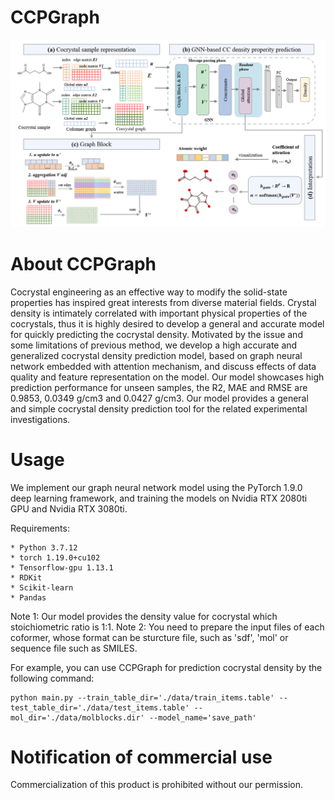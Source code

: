 # CCPGraph
![image](https://github.com/Xiao-Gua00/CCPGraph/blob/main/img/scheme.png)

# About CCPGraph
Cocrystal engineering as an effective way to modify the solid-state properties has inspired great interests from diverse material fields. Crystal density is intimately correlated with important physical properties of the cocrystals, thus it is highly desired to develop a general and accurate model for quickly predicting the cocrystal density. Motivated by the issue and some limitations of previous method, we develop a high accurate and generalized cocrystal density prediction model, based on graph neural network embedded with attention mechanism, and discuss effects of data quality and feature representation on the model. Our model showcases high prediction performance for unseen samples, the R2, MAE and RMSE are 0.9853, 0.0349 g/cm3 and 0.0427 g/cm3. Our model provides a general and simple cocrystal density prediction tool for the related experimental investigations.

# Usage
We implement our graph neural network model using the PyTorch 1.9.0 deep learning framework, and training the models on Nvidia RTX 2080ti GPU and Nvidia RTX 3080ti.

Requirements:
~~~
* Python 3.7.12
* torch 1.19.0+cu102
* Tensorflow-gpu 1.13.1
* RDKit
* Scikit-learn
* Pandas
~~~

Note 1: Our model provides the density value for cocrystal which stoichiometric ratio is 1:1.
Note 2: You need to prepare the input files of each coformer, whose format can be sturcture file, such as 'sdf', 'mol' or sequence file such as SMILES.

For example, you can use CCPGraph for prediction cocrystal density by the following command:
~~~
python main.py --train_table_dir='./data/train_items.table' --test_table_dir='./data/test_items.table' --mol_dir='./data/molblocks.dir' --model_name='save_path'
~~~

# Notification of commercial use
Commercialization of this product is prohibited without our permission. 
